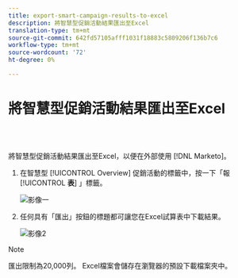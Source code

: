 ```yaml
---
title: export-smart-campaign-results-to-excel
description: 將智慧型促銷活動結果匯出至Excel
translation-type: tm+mt
source-git-commit: 642fd57105afff1031f18883c5809206f136b7c6
workflow-type: tm+mt
source-wordcount: '72'
ht-degree: 0%

---
```



# 將智慧型促銷活動結果匯出至Excel

<br> 

將智慧型促銷活動結果匯出至Excel，以便在外部使用 [!DNL Marketo]。

1. 在智慧型 [!UICONTROL Overview] 促銷活動的標籤中，按一下「報 [!UICONTROL **表**] 」標籤。

   ![影像一](/help/sky/assets/smart-campaigns/export-smart-campaign-results-to-excel/export-smart-campaign-results-to-excel-1.png)

1. 任何具有「匯出」按鈕的標題都可讓您在Excel試算表中下載結果。

   ![影像2](/help/sky/assets/smart-campaigns/export-smart-campaign-results-to-excel/export-smart-campaign-results-to-excel-2.png)

>[!NOTE]
>
>匯出限制為20,000列。 Excel檔案會儲存在瀏覽器的預設下載檔案夾中。
